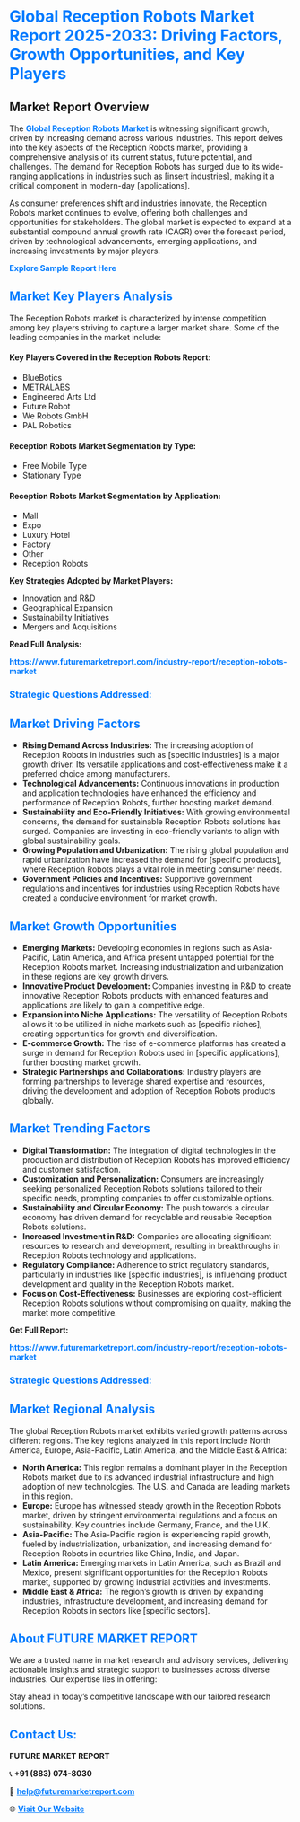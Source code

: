 <h1 style="color: #007BFF;">Global Reception Robots Market Report 2025-2033: Driving Factors, Growth Opportunities, and Key Players</h1>

<section id="overview">
<h2>Market Report Overview</h2>
<p>The <a href="https://www.futuremarketreport.com/industry-report/reception-robots-market" style="color: #007BFF; text-decoration: none;"><strong>Global Reception Robots Market</strong></a> is witnessing significant growth, driven by increasing demand across various industries. This report delves into the key aspects of the Reception Robots market, providing a comprehensive analysis of its current status, future potential, and challenges. The demand for Reception Robots has surged due to its wide-ranging applications in industries such as [insert industries], making it a critical component in modern-day [applications].</p>
<p>As consumer preferences shift and industries innovate, the Reception Robots market continues to evolve, offering both challenges and opportunities for stakeholders. The global market is expected to expand at a substantial compound annual growth rate (CAGR) over the forecast period, driven by technological advancements, emerging applications, and increasing investments by major players.</p>
</section>

<section id="overview">
<p><a href="https://www.futuremarketreport.com/request-sample/reportId=124693" style="color: #007BFF; text-decoration: none;"><strong>Explore Sample Report Here</strong></a></p>
</section>

<section id="key-players">
<h2 style="color: #007BFF;">Market Key Players Analysis</h2>
<p>The Reception Robots market is characterized by intense competition among key players striving to capture a larger market share. Some of the leading companies in the market include:</p>
<h4>Key Players Covered in the Reception Robots Report:</h4>
<ul><li>BlueBotics</li><li>METRALABS</li><li>Engineered Arts Ltd</li><li>Future Robot</li><li>We Robots GmbH</li><li>PAL Robotics</li></ul>
<h4>Reception Robots Market Segmentation by Type:</h4>
<ul><li>Free Mobile Type</li><li>Stationary Type</li></ul>

<h4>Reception Robots Market Segmentation by Application:</h4>
<ul><li>Mall</li><li>Expo</li><li>Luxury Hotel</li><li>Factory</li><li>Other</li><li>Reception Robots</li></ul>
<p><strong>Key Strategies Adopted by Market Players:</strong></p>
<ul>
<li>Innovation and R&D</li>
<li>Geographical Expansion</li>
<li>Sustainability Initiatives</li>
<li>Mergers and Acquisitions</li>
</ul>
</section>

<section>
<p><strong>Read Full Analysis: </strong></p><a href="https://www.futuremarketreport.com/industry-report/reception-robots-market" style="color: #007BFF; text-decoration: none;"><strong>https://www.futuremarketreport.com/industry-report/reception-robots-market</strong></a>
<h3 style="color: #007BFF;">Strategic Questions Addressed:</h3>
</section>

<section id="driving-factors">
<h2 style="color: #007BFF;">Market Driving Factors</h2>
<ul>
<li><strong>Rising Demand Across Industries:</strong> The increasing adoption of Reception Robots in industries such as [specific industries] is a major growth driver. Its versatile applications and cost-effectiveness make it a preferred choice among manufacturers.</li>
<li><strong>Technological Advancements:</strong> Continuous innovations in production and application technologies have enhanced the efficiency and performance of Reception Robots, further boosting market demand.</li>
<li><strong>Sustainability and Eco-Friendly Initiatives:</strong> With growing environmental concerns, the demand for sustainable Reception Robots solutions has surged. Companies are investing in eco-friendly variants to align with global sustainability goals.</li>
<li><strong>Growing Population and Urbanization:</strong> The rising global population and rapid urbanization have increased the demand for [specific products], where Reception Robots plays a vital role in meeting consumer needs.</li>
<li><strong>Government Policies and Incentives:</strong> Supportive government regulations and incentives for industries using Reception Robots have created a conducive environment for market growth.</li>
</ul>
</section>

<section id="growth-opportunities">
<h2 style="color: #007BFF;">Market Growth Opportunities</h2>
<ul>
<li><strong>Emerging Markets:</strong> Developing economies in regions such as Asia-Pacific, Latin America, and Africa present untapped potential for the Reception Robots market. Increasing industrialization and urbanization in these regions are key growth drivers.</li>
<li><strong>Innovative Product Development:</strong> Companies investing in R&D to create innovative Reception Robots products with enhanced features and applications are likely to gain a competitive edge.</li>
<li><strong>Expansion into Niche Applications:</strong> The versatility of Reception Robots allows it to be utilized in niche markets such as [specific niches], creating opportunities for growth and diversification.</li>
<li><strong>E-commerce Growth:</strong> The rise of e-commerce platforms has created a surge in demand for Reception Robots used in [specific applications], further boosting market growth.</li>
<li><strong>Strategic Partnerships and Collaborations:</strong> Industry players are forming partnerships to leverage shared expertise and resources, driving the development and adoption of Reception Robots products globally.</li>
</ul>
</section>

<section id="trending-factors">
<h2 style="color: #007BFF;">Market Trending Factors</h2>
<ul>
<li><strong>Digital Transformation:</strong> The integration of digital technologies in the production and distribution of Reception Robots has improved efficiency and customer satisfaction.</li>
<li><strong>Customization and Personalization:</strong> Consumers are increasingly seeking personalized Reception Robots solutions tailored to their specific needs, prompting companies to offer customizable options.</li>
<li><strong>Sustainability and Circular Economy:</strong> The push towards a circular economy has driven demand for recyclable and reusable Reception Robots solutions.</li>
<li><strong>Increased Investment in R&D:</strong> Companies are allocating significant resources to research and development, resulting in breakthroughs in Reception Robots technology and applications.</li>
<li><strong>Regulatory Compliance:</strong> Adherence to strict regulatory standards, particularly in industries like [specific industries], is influencing product development and quality in the Reception Robots market.</li>
<li><strong>Focus on Cost-Effectiveness:</strong> Businesses are exploring cost-efficient Reception Robots solutions without compromising on quality, making the market more competitive.</li>
</ul>
</section>

<section>
<p><strong>Get Full Report: </strong></p><a href="https://www.futuremarketreport.com/industry-report/reception-robots-market" style="color: #007BFF; text-decoration: none;"><strong>https://www.futuremarketreport.com/industry-report/reception-robots-market</strong></a>
<h3 style="color: #007BFF;">Strategic Questions Addressed:</h3>
</section>


<section id="regional-analysis">
<h2 style="color: #007BFF;">Market Regional Analysis</h2>
<p>The global Reception Robots market exhibits varied growth patterns across different regions. The key regions analyzed in this report include North America, Europe, Asia-Pacific, Latin America, and the Middle East & Africa:</p>
<ul>
<li><strong>North America:</strong> This region remains a dominant player in the Reception Robots market due to its advanced industrial infrastructure and high adoption of new technologies. The U.S. and Canada are leading markets in this region.</li>
<li><strong>Europe:</strong> Europe has witnessed steady growth in the Reception Robots market, driven by stringent environmental regulations and a focus on sustainability. Key countries include Germany, France, and the U.K.</li>
<li><strong>Asia-Pacific:</strong> The Asia-Pacific region is experiencing rapid growth, fueled by industrialization, urbanization, and increasing demand for Reception Robots in countries like China, India, and Japan.</li>
<li><strong>Latin America:</strong> Emerging markets in Latin America, such as Brazil and Mexico, present significant opportunities for the Reception Robots market, supported by growing industrial activities and investments.</li>
<li><strong>Middle East & Africa:</strong> The region’s growth is driven by expanding industries, infrastructure development, and increasing demand for Reception Robots in sectors like [specific sectors].</li>
</ul>
</section>

<footer>
<h2 style="color: #007BFF;">About FUTURE MARKET REPORT</h2>
<p>We are a trusted name in market research and advisory services, delivering actionable insights and strategic support to businesses across diverse industries. Our expertise lies in offering:</p>

<p>Stay ahead in today’s competitive landscape with our tailored research solutions.</p>

<h2 style="color: #007BFF;">Contact Us:</h2>
<p><strong>FUTURE MARKET REPORT</strong></p>
<p>📞 <strong>+91 (883) 074-8030</strong></p>
<p>📧 <strong><a href="mailto:help@futuremarketreport.com" style="color: #007BFF;">help@futuremarketreport.com</a></strong></p>
<p>🌐 <strong><a href="https://www.futuremarketreport.com/" style="color: #007BFF;">Visit Our Website</a></strong></p>
</footer>